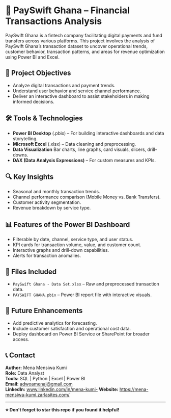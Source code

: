 # 💸 PaySwift Ghana – Financial Transactions Analysis

PaySwift Ghana is a fintech company facilitating digital payments and fund transfers across various platforms. This project involves the analysis of PaySwift Ghana’s transaction dataset to uncover operational trends, customer behavior, transaction patterns, and areas for revenue optimization using Power BI and Excel.

## 📌 Project Objectives

- Analyze digital transactions and payment trends.
- Understand user behavior and service channel performance.
- Deliver an interactive dashboard to assist stakeholders in making informed decisions.

## 🛠️ Tools & Technologies

- **Power BI Desktop** (.pbix) – For building interactive dashboards and data storytelling.
- **Microsoft Excel** (.xlsx) – Data cleaning and preprocessing.
- **Data Visualization** Bar charts, line graphs, card visuals, slicers, drill-downs.
- **DAX (Data Analysis Expressions)** – For custom measures and KPIs.

## 🔍 Key Insights

- Seasonal and monthly transaction trends.
- Channel performance comparison (Mobile Money vs. Bank Transfers).
- Customer activity segmentation.
- Revenue breakdown by service type.

## 📊 Features of the Power BI Dashboard

- Filterable by date, channel, service type, and user status.
- KPI cards for transaction volume, value, and customer count.
- Interactive graphs and drill-down capabilities.
- Alerts for transaction anomalies.

## 📁 Files Included

- `PaySwift Ghana - Data Set.xlsx` – Raw and preprocessed transaction data.
- `PAYSWIFT GHANA.pbix` – Power BI report file with interactive visuals.

## 🚀 Future Enhancements

- Add predictive analytics for forecasting.
- Include customer satisfaction and operational cost data.
- Deploy dashboard on Power BI Service or SharePoint for broader access.

## 📞 Contact

**Author:** Mena Mensiwa Kumi  
**Role:** Data Analyst  
**Tools:** SQL | Python | Excel | Power BI  
**Email:** adwoamenaj@gmail.com  
**LinkedIn:** www.linkedin.com/in/mena-kumi-
**Website:** https://mena-mensiwa-kumi.zarlasites.com/

---

**⭐️ Don’t forget to star this repo if you found it helpful!**
